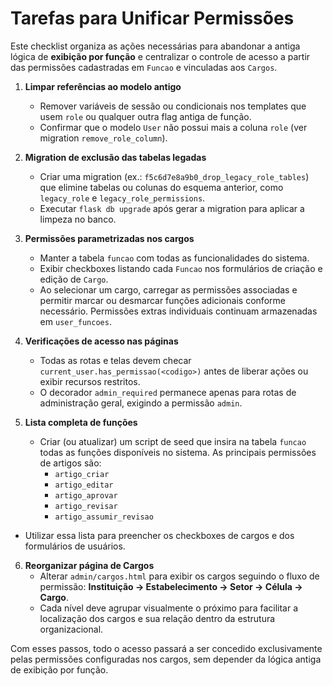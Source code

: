 # Tarefas para Unificar Permissões

Este checklist organiza as ações necessárias para abandonar a antiga
lógica de **exibição por função** e centralizar o controle de acesso a
partir das permissões cadastradas em `Funcao` e vinculadas aos `Cargos`.

1. **Limpar referências ao modelo antigo**
   - Remover variáveis de sessão ou condicionais nos templates que usem
     `role` ou qualquer outra flag antiga de função.
   - Confirmar que o modelo `User` não possui mais a coluna `role`
     (ver migration `remove_role_column`).

2. **Migration de exclusão das tabelas legadas**
   - Criar uma migration (ex.: `f5c6d7e8a9b0_drop_legacy_role_tables`) que
     elimine tabelas ou colunas do esquema anterior, como `legacy_role` e
     `legacy_role_permissions`.
   - Executar `flask db upgrade` após gerar a migration para aplicar a
     limpeza no banco.

3. **Permissões parametrizadas nos cargos**
   - Manter a tabela `funcao` com todas as funcionalidades do sistema.
   - Exibir checkboxes listando cada `Funcao` nos formulários de criação e
     edição de `Cargo`.
   - Ao selecionar um cargo, carregar as permissões associadas e permitir
     marcar ou desmarcar funções adicionais conforme necessário. Permissões
     extras individuais continuam armazenadas em `user_funcoes`.

4. **Verificações de acesso nas páginas**
   - Todas as rotas e telas devem checar `current_user.has_permissao(<codigo>)`
     antes de liberar ações ou exibir recursos restritos.
   - O decorador `admin_required` permanece apenas para rotas de
     administração geral, exigindo a permissão `admin`.

5. **Lista completa de funções**
   - Criar (ou atualizar) um script de seed que insira na tabela `funcao`
     todas as funções disponíveis no sistema. As principais permissões de
     artigos são:
       - `artigo_criar`
       - `artigo_editar`
       - `artigo_aprovar`
       - `artigo_revisar`
       - `artigo_assumir_revisao`
  - Utilizar essa lista para preencher os checkboxes de cargos e dos formulários de usuários.
6. **Reorganizar página de Cargos**
   - Alterar `admin/cargos.html` para exibir os cargos seguindo o fluxo de permissão:
     **Instituição → Estabelecimento → Setor → Célula → Cargo**.
   - Cada nível deve agrupar visualmente o próximo para facilitar a localização dos cargos e sua relação dentro da estrutura organizacional.


Com esses passos, todo o acesso passará a ser concedido
exclusivamente pelas permissões configuradas nos cargos, sem depender
da lógica antiga de exibição por função.
